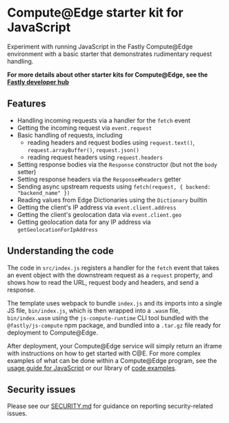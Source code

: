 # Compute@Edge starter kit for JavaScript

Experiment with running JavaScript in the Fastly Compute@Edge environment with a basic starter that demonstrates rudimentary request handling.

**For more details about other starter kits for Compute@Edge, see the [Fastly developer hub](https://developer.fastly.com/solutions/starters)**

## Features

* Handling incoming requests via a handler for the `fetch` event
* Getting the incoming request via `event.request`
* Basic handling of requests, including
  * reading headers and request bodies using `request.text()`, `request.arrayBuffer()`, `request.json()`
  * reading request headers using `request.headers`
* Setting response bodies via the `Response` constructor (but not the `body` setter)
* Setting response headers via the `Response#headers` getter
* Sending async upstream requests using `fetch(request, { backend: "backend_name" })`
* Reading values from Edge Dictionaries using the `Dictionary` builtin
* Getting the client's IP address via `event.client.address`
* Getting the client's geolocation data via `event.client.geo`
* Getting geolocation data for any IP address via `getGeolocationForIpAddress`

## Understanding the code

The code in `src/index.js` registers a handler for the `fetch` event that takes an event object with the downstream request as a `request` property, and shows how to read the URL, request body and headers, and send a response.

The template uses webpack to bundle `index.js` and its imports into a single JS file, `bin/index.js`, which is then wrapped into a `.wasm` file, `bin/index.wasm` using the `js-compute-runtime` CLI tool bundled with the `@fastly/js-compute` npm package, and bundled into a `.tar.gz` file ready for deployment to Compute@Edge.

After deployment, your Compute@Edge service will simply return an iframe with instructions on how to get started with C@E. For more complex examples of what can be done within a Compute@Edge program, see the [usage guide for JavaScript](https://developer.fastly.com/learning/compute/javascript) or our library of [code examples](https://developer.fastly.com/solutions/examples).

## Security issues

Please see our [SECURITY.md](SECURITY.md) for guidance on reporting security-related issues.
